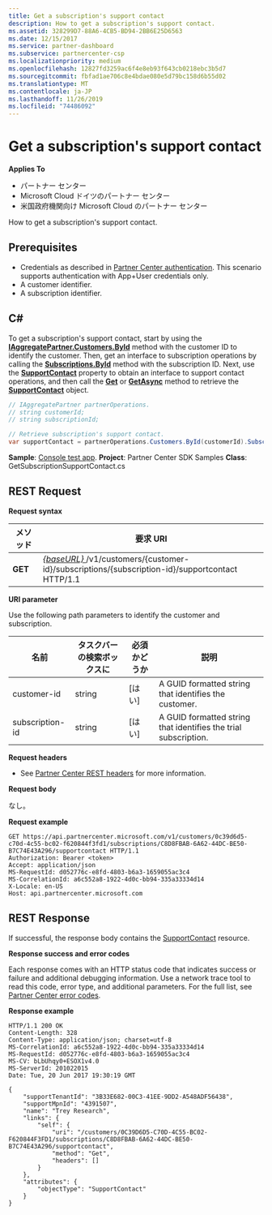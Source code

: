 ```yaml
---
title: Get a subscription's support contact
description: How to get a subscription's support contact.
ms.assetid: 328299D7-88A6-4CB5-BD94-2BB6E25D6563
ms.date: 12/15/2017
ms.service: partner-dashboard
ms.subservice: partnercenter-csp
ms.localizationpriority: medium
ms.openlocfilehash: 12827fd3259ac6f4e8eb93f643cb0218ebc3b5d7
ms.sourcegitcommit: fbfad1ae706c8e4bdae080e5d79bc158d6b55d02
ms.translationtype: MT
ms.contentlocale: ja-JP
ms.lasthandoff: 11/26/2019
ms.locfileid: "74486092"
---
```

# <a name="get-a-subscriptions-support-contact"></a>Get a subscription's support contact


**Applies To**

- パートナー センター
- Microsoft Cloud ドイツのパートナー センター
- 米国政府機関向け Microsoft Cloud のパートナー センター

How to get a subscription's support contact.

## <a name="span-idprerequisitesspan-idprerequisitesspan-idprerequisitesprerequisites"></a><span id="Prerequisites"/><span id="prerequisites"/><span id="PREREQUISITES"/>Prerequisites


- Credentials as described in [Partner Center authentication](partner-center-authentication.md). This scenario supports authentication with App+User credentials only.
- A customer identifier.
- A subscription identifier.

## <a name="span-idc_span-idc_c"></a><span id="C_"/><span id="c_"/>C#


To get a subscription's support contact, start by using the [**IAggregatePartner.Customers.ById**](https://docs.microsoft.com/dotnet/api/microsoft.store.partnercenter.customers.icustomercollection.byid) method with the customer ID to identify the customer. Then, get an interface to subscription operations by calling the [**Subscriptions.ById**](https://docs.microsoft.com/dotnet/api/microsoft.store.partnercenter.customerusers.icustomerusercollection.byid) method with the subscription ID. Next, use the [**SupportContact**](https://docs.microsoft.com/dotnet/api/microsoft.store.partnercenter.subscriptions.isubscription.supportcontact) property to obtain an interface to support contact operations, and then call the [**Get**](https://docs.microsoft.com/dotnet/api/microsoft.store.partnercenter.subscriptions.isubscriptionconversioncollection.get) or [**GetAsync**](https://docs.microsoft.com/dotnet/api/microsoft.store.partnercenter.subscriptions.isubscriptionconversioncollection.getasync) method to retrieve the [**SupportContact**](https://docs.microsoft.com/dotnet/api/microsoft.store.partnercenter.models.subscriptions.supportcontact) object.

``` csharp
// IAggregatePartner partnerOperations.
// string customerId;
// string subscriptionId; 

// Retrieve subscription's support contact.
var supportContact = partnerOperations.Customers.ById(customerId).Subscriptions.ById(subscriptionId).SupportContact.Get();
```

**Sample**: [Console test app](console-test-app.md). **Project**: Partner Center SDK Samples **Class**: GetSubscriptionSupportContact.cs

## <a name="span-id_requestspan-id_requestspan-id_request-rest-request"></a><span id="_Request"/><span id="_request"/><span id="_REQUEST"/> REST Request


**Request syntax**

| メソッド  | 要求 URI                                                                                                                    |
|---------|--------------------------------------------------------------------------------------------------------------------------------|
| **GET** | [ *{baseURL}* ](partner-center-rest-urls.md)/v1/customers/{customer-id}/subscriptions/{subscription-id}/supportcontact HTTP/1.1 |

 

**URI parameter**

Use the following path parameters to identify the customer and subscription.

| 名前            | タスクバーの検索ボックスに   | 必須かどうか | 説明                                                     |
|-----------------|--------|----------|-----------------------------------------------------------------|
| customer-id     | string | [はい]      | A GUID formatted string that identifies the customer.           |
| subscription-id | string | [はい]      | A GUID formatted string that identifies the trial subscription. |

 

**Request headers**

- See [Partner Center REST headers](headers.md) for more information.

**Request body**

なし。

**Request example**

```http
GET https://api.partnercenter.microsoft.com/v1/customers/0c39d6d5-c70d-4c55-bc02-f620844f3fd1/subscriptions/C8D8FBAB-6A62-44DC-BE50-B7C74E43A296/supportcontact HTTP/1.1
Authorization: Bearer <token>
Accept: application/json
MS-RequestId: d052776c-e8fd-4803-b6a3-1659055ac3c4
MS-CorrelationId: a6c552a8-1922-4d0c-bb94-335a33334d14
X-Locale: en-US
Host: api.partnercenter.microsoft.com
```

## <a name="span-id_responsespan-id_responsespan-id_response-rest-response"></a><span id="_Response"/><span id="_response"/><span id="_RESPONSE"/> REST Response


If successful, the response body contains the [SupportContact](subscription-resources.md#supportcontact) resource.

**Response success and error codes**

Each response comes with an HTTP status code that indicates success or failure and additional debugging information. Use a network trace tool to read this code, error type, and additional parameters. For the full list, see [Partner Center error codes](error-codes.md).

**Response example**

```http
HTTP/1.1 200 OK
Content-Length: 328
Content-Type: application/json; charset=utf-8
MS-CorrelationId: a6c552a8-1922-4d0c-bb94-335a33334d14
MS-RequestId: d052776c-e8fd-4803-b6a3-1659055ac3c4
MS-CV: bLbUhqy0+ESOX1v4.0
MS-ServerId: 201022015
Date: Tue, 20 Jun 2017 19:30:19 GMT

{
    "supportTenantId": "3B33E682-00C3-41EE-9DD2-A548ADF56438",
    "supportMpnId": "4391507",
    "name": "Trey Research",
    "links": {
        "self": {
            "uri": "/customers/0C39D6D5-C70D-4C55-BC02-F620844F3FD1/subscriptions/C8D8FBAB-6A62-44DC-BE50-B7C74E43A296/supportcontact",
            "method": "Get",
            "headers": []
        }
    },
    "attributes": {
        "objectType": "SupportContact"
    }
}
```

 

 




